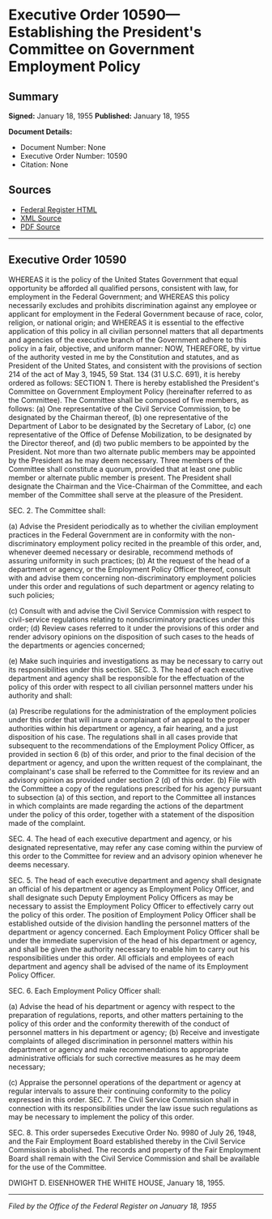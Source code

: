 # Executive Order 10590—Establishing the President's Committee on Government Employment Policy

## Summary

**Signed:** January 18, 1955
**Published:** January 18, 1955

**Document Details:**
- Document Number: None
- Executive Order Number: 10590
- Citation: None

## Sources
- [Federal Register HTML](https://www.presidency.ucsb.edu/documents/executive-order-10590-establishing-the-presidents-committee-government-employment-policy)
- [XML Source](None)
- [PDF Source](None)

---

## Executive Order 10590

WHEREAS it is the policy of the United States Government that equal opportunity be afforded all qualified persons, consistent with law, for employment in the Federal Government; and
WHEREAS this policy necessarily excludes and prohibits discrimination against any employee or applicant for employment in the Federal Government because of race, color, religion, or national origin; and
WHEREAS it is essential to the effective application of this policy in all civilian personnel matters that all departments and agencies of the executive branch of the Government adhere to this policy in a fair, objective, and uniform manner:
NOW, THEREFORE, by virtue of the authority vested in me by the Constitution and statutes, and as President of the United States, and consistent with the provisions of section 214 of the act of May 3, 1945, 59 Stat. 134 (31 U.S.C. 691), it is hereby ordered as follows:
SECTION 1. There is hereby established the President's Committee on Government Employment Policy (hereinafter referred to as the Committee). The Committee shall be composed of five members, as follows: (a) One representative of the Civil Service Commission, to be designated by the Chairman thereof, (b) one representative of the Department of Labor to be designated by the Secretary of Labor, (c) one representative of the Office of Defense Mobilization, to be designated by the Director thereof, and (d) two public members to be appointed by the President. Not more than two alternate public members may be appointed by the President as he may deem necessary. Three members of the Committee shall constitute a quorum, provided that at least one public member or alternate public member is present. The President shall designate the Chairman and the Vice-Chairman of the Committee, and each member of the Committee shall serve at the pleasure of the President.

SEC. 2. The Committee shall:

(a) Advise the President periodically as to whether the civilian employment practices in the Federal Government are in conformity with the non-discriminatory employment policy recited in the preamble of this order, and, whenever deemed necessary or desirable, recommend methods of assuring uniformity in such practices;
(b) At the request of the head of a department or agency, or the Employment Policy Officer thereof, consult with and advise them concerning non-discriminatory employment policies under this order and regulations of such department or agency relating to such policies;

(c) Consult with and advise the Civil Service Commission with respect to civil-service regulations relating to nondiscriminatory practices under this order;
(d) Review cases referred to it under the provisions of this order and render advisory opinions on the disposition of such cases to the heads of the departments or agencies concerned;

(e) Make such inquiries and investigations as may be necessary to carry out its responsibilities under this section.
SEC. 3. The head of each executive department and agency shall be responsible for the effectuation of the policy of this order with respect to all civilian personnel matters under his authority and shall:

(a) Prescribe regulations for the administration of the employment policies under this order that will insure a complainant of an appeal to the proper authorities within his department or agency, a fair hearing, and a just disposition of his case. The regulations shall in all cases provide that subsequent to the recommendations of the Employment Policy Officer, as provided in section 6 (b) of this order, and prior to the final decision of the department or agency, and upon the written request of the complainant, the complainant's case shall be referred to the Committee for its review and an advisory opinion as provided under section 2 (d) of this order.
(b) File with the Committee a copy of the regulations prescribed for his agency pursuant to subsection (a) of this section, and report to the Committee all instances in which complaints are made regarding the actions of the department under the policy of this order, together with a statement of the disposition made of the complaint.

SEC. 4. The head of each executive department and agency, or his designated representative, may refer any case coming within the purview of this order to the Committee for review and an advisory opinion whenever he deems necessary.

SEC. 5. The head of each executive department and agency shall designate an official of his department or agency as Employment Policy Officer, and shall designate such Deputy Employment Policy Officers as may be necessary to assist the Employment Policy Officer to effectively carry out the policy of this order. The position of Employment Policy Officer shall be established outside of the division handling the personnel matters of the department or agency concerned. Each Employment Policy Officer shall be under the immediate supervision of the head of his department or agency, and shall be given the authority necessary to enable him to carry out his responsibilities under this order. All officials and employees of each department and agency shall be advised of the name of its Employment Policy Officer.

SEC. 6. Each Employment Policy Officer shall:

(a) Advise the head of his department or agency with respect to the preparation of regulations, reports, and other matters pertaining to the policy of this order and the conformity therewith of the conduct of personnel matters in his department or agency;
(b) Receive and investigate complaints of alleged discrimination in personnel matters within his department or agency and make recommendations to appropriate administrative officials for such corrective measures as he may deem necessary;

(c) Appraise the personnel operations of the department or agency at regular intervals to assure their continuing conformity to the policy expressed in this order.
SEC. 7. The Civil Service Commission shall in connection with its responsibilities under the law issue such regulations as may be necessary to implement the policy of this order.

SEC. 8. This order supersedes Executive Order No. 9980 of July 26, 1948, and the Fair Employment Board established thereby in the Civil Service Commission is abolished. The records and property of the Fair Employment Board shall remain with the Civil Service Commission and shall be available for the use of the Committee.

DWIGHT D. EISENHOWER
THE WHITE HOUSE,
January 18, 1955.

---

*Filed by the Office of the Federal Register on January 18, 1955*
